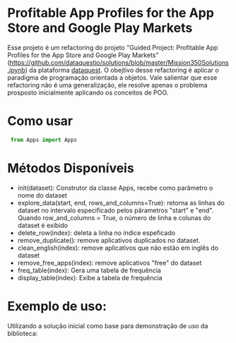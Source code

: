 # Profitable App Profiles for the App Store and Google Play Markets
  Esse projeto é um refactoring do projeto "Guided Project: Profitable App Profiles for the App Store and Google Play Markets"(https://github.com/dataquestio/solutions/blob/master/Mission350Solutions.ipynb)
  da plataforma [dataquest](https://app.dataquest.io/). O obejtivo desse refactoring é aplicar o paradigma de programação orientada a objetos. Vale salientar que esse refactoring não é uma generalização, ele resolve apenas o problema prosposto inicialmente aplicando os conceitos de POO.
  
  # Como usar
  
  ```python
   from Apps import Apps
   ```
   
   # Métodos Disponíveis
   - init(dataset): Construtor da classe Apps, recebe como parâmetro o nome do dataset
   - explore_data(start, end, rows_and_columns=True): retorna as linhas do dataset no intervalo especificado pelos pârametros "start" e "end". Quando row_and_columns = True, o número de linha e colunas do dataset é exibido
   - delete_row(index): deleta a linha no índice espeficado
   - remove_duplicate(): remove aplicativos duplicados no dataset.
   - clean_english(index): remove aplicativos que não estão em inglês do dataset
   - remove_free_apps(index): remove aplicativos "free" do dataset
   - freq_table(index): Gera uma tabela de frequência
   - display_table(index): Exibe a tabela de frequência

 # Exemplo de uso:
  Utilizando a solução inicial como base para demonstração de uso da biblioteca: 
